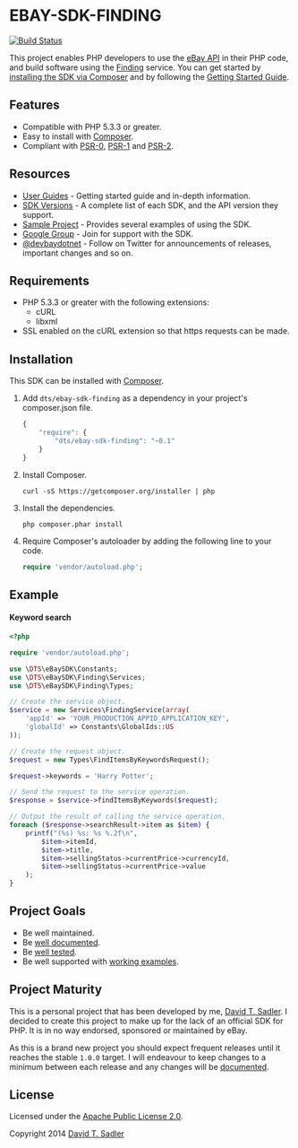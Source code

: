 # EBAY-SDK-FINDING

[![Build Status](https://travis-ci.org/davidtsadler/ebay-sdk-finding.svg?branch=master)](https://travis-ci.org/davidtsadler/ebay-sdk-finding)

This project enables PHP developers to use the [eBay API](https://go.developer.ebay.com/developers/ebay/documentation-tools/) in their PHP code, and build software using the [Finding](http://developer.ebay.com/Devzone/finding/Concepts/FindingAPIGuide.html) service. You can get started by [installing the SDK via Composer](http://devbay.net/sdk/guides/installation/) and by following the [Getting Started Guide](http://devbay.net/sdk/guides/getting-started/).

## Features

  - Compatible with PHP 5.3.3 or greater.
  - Easy to install with [Composer](http://getcomposer.org/).
  - Compliant with [PSR-0](https://github.com/php-fig/fig-standards/blob/master/accepted/PSR-0.md), [PSR-1](https://github.com/php-fig/fig-standards/blob/master/accepted/PSR-1-basic-coding-standard.md) and [PSR-2](https://github.com/php-fig/fig-standards/blob/master/accepted/PSR-2-coding-style-guide.md).

## Resources

  - [User Guides](http://devbay.net/sdk/guides/) - Getting started guide and in-depth information.
  - [SDK Versions](http://devbay.net/sdk/guides/versions/) - A complete list of each SDK, and the API version they support.
  - [Sample Project](https://github.com/davidtsadler/ebay-sdk-examples) - Provides several examples of using the SDK.
  - [Google Group](https://groups.google.com/forum/#!forum/ebay-sdk-php) - Join for support with the SDK.
  - [@devbaydotnet](https://twitter.com/devbaydotnet) - Follow on Twitter for announcements of releases, important changes and so on.

## Requirements

  - PHP 5.3.3 or greater with the following extensions:
      - cURL
      - libxml
  - SSL enabled on the cURL extension so that https requests can be made.

## Installation

This SDK can be installed with [Composer](http://getcomposer.org/).

  1. Add `dts/ebay-sdk-finding` as a dependency in your project's composer.json file.

     ```javascript
     {
         "require": {
             "dts/ebay-sdk-finding": "~0.1"
         }
     }
     ```

  1. Install Composer.

     ```
     curl -sS https://getcomposer.org/installer | php
     ```

  1. Install the dependencies.

     ```
     php composer.phar install
     ```

  1. Require Composer's autoloader by adding the following line to your code.

     ```php
     require 'vendor/autoload.php';
     ```

## Example

#### Keyword search

```php
<?php

require 'vendor/autoload.php';

use \DTS\eBaySDK\Constants;
use \DTS\eBaySDK\Finding\Services;
use \DTS\eBaySDK\Finding\Types;

// Create the service object.
$service = new Services\FindingService(array(
    'appId' => 'YOUR_PRODUCTION_APPID_APPLICATION_KEY',
    'globalId' => Constants\GlobalIds::US
));

// Create the request object.
$request = new Types\FindItemsByKeywordsRequest();

$request->keywords = 'Harry Potter';

// Send the request to the service operation.
$response = $service->findItemsByKeywords($request);

// Output the result of calling the service operation.
foreach ($response->searchResult->item as $item) {
    printf("(%s) %s: %s %.2f\n",
        $item->itemId,
        $item->title,
        $item->sellingStatus->currentPrice->currencyId,
        $item->sellingStatus->currentPrice->value
    );
}
```

## Project Goals

  - Be well maintained.
  - Be [well documented](http://devbay.net/sdk/guides/).
  - Be [well tested](https://github.com/davidtsadler/ebay-sdk-finding/tree/master/test/DTS/eBaySDK/Finding).
  - Be well supported with [working examples](https://github.com/davidtsadler/ebay-sdk-examples/blob/master/finding/README.md).

## Project Maturity

This is a personal project that has been developed by me, [David T. Sadler](http://twitter.com/davidtsadler). I decided to create this project to make up for the lack of an official SDK for PHP. It is in no way endorsed, sponsored or maintained by eBay.

As this is a brand new project you should expect frequent releases until it reaches the stable `1.0.0` target. I will endeavour to keep changes to a minimum between each release and any changes will be [documented](https://github.com/davidtsadler/ebay-sdk-finding/blob/master/CHANGELOG.md).

## License

Licensed under the [Apache Public License 2.0](http://www.apache.org/licenses/LICENSE-2.0.html).

Copyright 2014 [David T. Sadler](http://twitter.com/davidtsadler)
